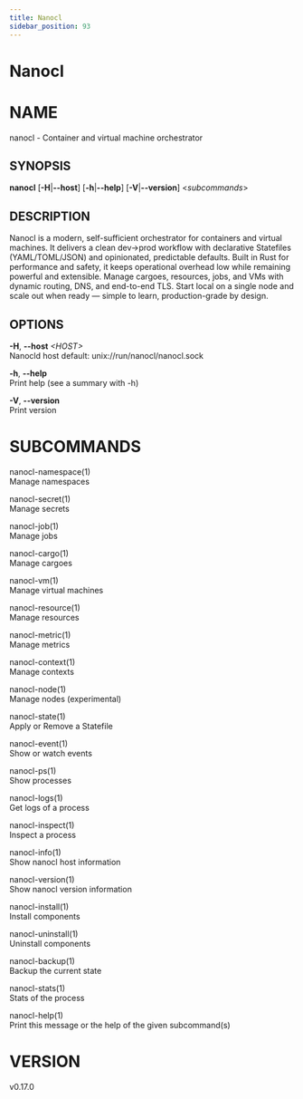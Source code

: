 ```yaml
---
title: Nanocl
sidebar_position: 93
---
```


# Nanocl

# NAME

nanocl - Container and virtual machine orchestrator

## SYNOPSIS

**nanocl** \[**-H**\|**--host**\] \[**-h**\|**--help**\]
\[**-V**\|**--version**\] \<*subcommands*\>

## DESCRIPTION

Nanocl is a modern, self-sufficient orchestrator for containers and
virtual machines. It delivers a clean dev→prod workflow with declarative
Statefiles (YAML/TOML/JSON) and opinionated, predictable defaults. Built
in Rust for performance and safety, it keeps operational overhead low
while remaining powerful and extensible. Manage cargoes, resources,
jobs, and VMs with dynamic routing, DNS, and end-to-end TLS. Start local
on a single node and scale out when ready — simple to learn,
production-grade by design.

## OPTIONS

**-H**, **--host** *\<HOST\>*  
Nanocld host default: unix://run/nanocl/nanocl.sock

**-h**, **--help**  
Print help (see a summary with -h)

**-V**, **--version**  
Print version

# SUBCOMMANDS

nanocl-namespace(1)  
Manage namespaces

nanocl-secret(1)  
Manage secrets

nanocl-job(1)  
Manage jobs

nanocl-cargo(1)  
Manage cargoes

nanocl-vm(1)  
Manage virtual machines

nanocl-resource(1)  
Manage resources

nanocl-metric(1)  
Manage metrics

nanocl-context(1)  
Manage contexts

nanocl-node(1)  
Manage nodes (experimental)

nanocl-state(1)  
Apply or Remove a Statefile

nanocl-event(1)  
Show or watch events

nanocl-ps(1)  
Show processes

nanocl-logs(1)  
Get logs of a process

nanocl-inspect(1)  
Inspect a process

nanocl-info(1)  
Show nanocl host information

nanocl-version(1)  
Show nanocl version information

nanocl-install(1)  
Install components

nanocl-uninstall(1)  
Uninstall components

nanocl-backup(1)  
Backup the current state

nanocl-stats(1)  
Stats of the process

nanocl-help(1)  
Print this message or the help of the given subcommand(s)

# VERSION

v0.17.0
